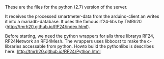 These are the files for the python (2.7) version of the server.

It receives the processed smartmeter-data from the arduino-client an writes it into a mariadb-database.
It uses the famous rf24-libs by TMRh20 (http://tmrh20.github.io/RF24/index.html).

Before starting, we need the python wrappers for alls three librarys RF24, RF24Network an RF24Mesh.
The wrappers uses libboost to make the c-libraries accessable from python.
Howto build the pythonlibs is describes here: http://tmrh20.github.io/RF24/Python.html
